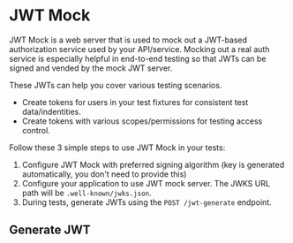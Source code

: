 # JWT Mock 

JWT Mock is a web server that is used to mock out a JWT-based authorization service used by your API/service. 
Mocking out a real auth service is especially helpful in end-to-end testing so that JWTs can be signed and vended by the mock JWT server. 

These JWTs can help you cover various testing scenarios. 
* Create tokens for users in your test fixtures for consistent test data/indentities.
* Create tokens with various scopes/permissions for testing access control.

Follow these 3 simple steps to use JWT Mock in your tests:

1) Configure JWT Mock with preferred signing algorithm (key is generated automatically, you don't need to provide this)
2) Configure your application to use JWT mock server. The JWKS URL path will be `.well-known/jwks.json`.
3) During tests, generate JWTs using the `POST /jwt-generate` endpoint. 


## Generate JWT

